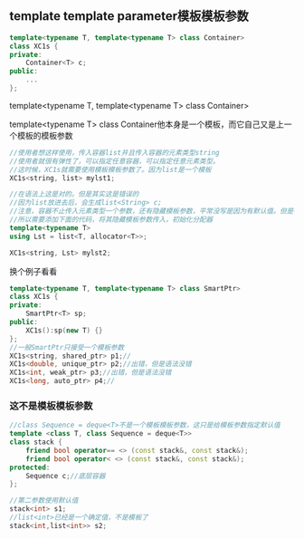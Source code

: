 ## template template parameter模板模板参数

```cpp
template<typename T, template<typename T> class Container>
class XC1s {
private:
    Container<T> c;
public:
    ...
};
```

template<typename T, template\<typename T> class Container>

template\<typename T> class Container他本身是一个模板，而它自己又是上一个模板的模板参数

```cpp
//使用者想这样使用，传入容器list并且传入容器的元素类型string
//使用者就很有弹性了，可以指定任意容器，可以指定任意元素类型。
//这时候，XC1s就需要使用模板模板参数了。因为list是一个模板
XC1s<string, list> mylst1;

//在语法上这是对的。但是其实这是错误的
//因为list放进去后，会生成list<String> c;
//注意，容器不止传入元素类型一个参数，还有隐藏模板参数，平常没写是因为有默认值。但是在这里语法不能通过，需要我们手动添加进去。
//所以需要添加下面的代码，将其隐藏模板参数传入，初始化分配器
template<typename T>
using Lst = list<T, allocator<T>>;

XC1s<string, Lst> mylst2;
```

换个例子看看

```cpp
template<typename T, template<typename T> class SmartPtr>
class XC1s {
private:
    SmartPtr<T> sp;
public:
    XC1s():sp(new T) {}
};
//一般SmartPtr只接受一个模板参数
XC1s<string, shared_ptr> p1;//
XC1s<double, unique_ptr> p2;//出错，但是语法没错
XC1s<int, weak_ptr> p3;//出错，但是语法没错
XC1s<long, auto_ptr> p4;//
```

### 这不是模板模板参数

```cpp
//class Sequence = deque<T>不是一个模板模板参数，这只是给模板参数指定默认值
template <class T, class Sequence = deque<T>>
class stack {
    friend bool operator== <> (const stack&, const stack&);
    friend bool operator< <> (const stack&, const stack&);
protected:
    Sequence c;//底层容器
};

//第二参数使用默认值
stack<int> s1;
//list<int>已经是一个确定值，不是模板了
stack<int,list<int>> s2;
```

